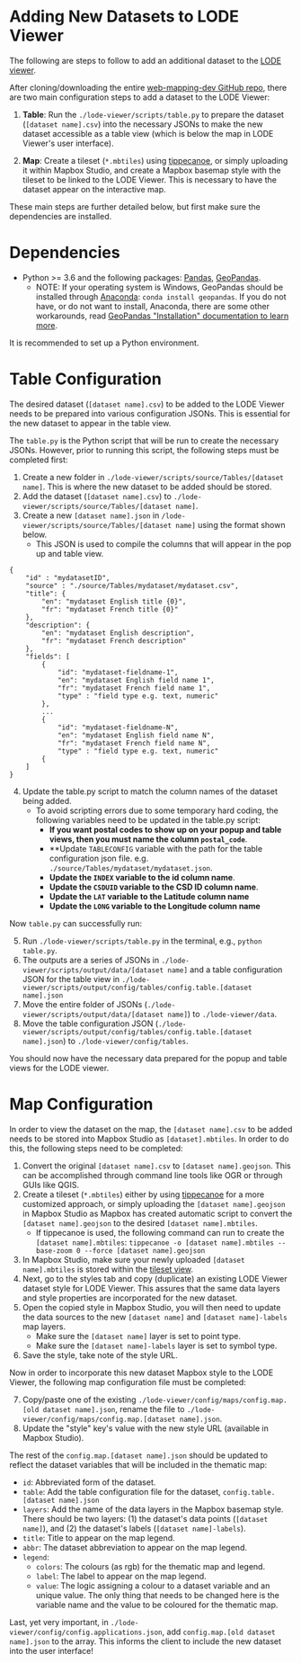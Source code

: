 # Adding New Datasets to LODE Viewer

The following are steps to follow to add an additional dataset to the [LODE viewer](https://www150.statcan.gc.ca/n1/pub/71-607-x/71-607-x2020014-eng.htm). 

After cloning/downloading the entire [web-mapping-dev GitHub repo](https://github.com/CSBP-CPSE/web-mapping-dev), there are two main configuration steps to add a dataset to the LODE Viewer: 

1. **Table**: Run the `./lode-viewer/scripts/table.py` to prepare the dataset (`[dataset name].csv`) into the necessary JSONs to make the new dataset accessible as a table view (which is below the map in LODE Viewer's user interface).

2. **Map**: Create a tileset (`*.mbtiles`) using [tippecanoe](https://github.com/mapbox/tippecanoe), or simply uploading it within Mapbox Studio, and create a Mapbox basemap style with the tileset to be linked to the LODE Viewer. This is necessary to have the dataset appear on the interactive map.

These main steps are further detailed below, but first make sure the dependencies are installed.

# Dependencies 

- Python >= 3.6 and the following packages: [Pandas](https://pypi.org/project/pandas/), [GeoPandas](https://pypi.org/project/geopandas/). 
  - NOTE: If your operating system is Windows, GeoPandas should be installed through [Anaconda](https://docs.anaconda.com/anaconda/install/): `conda install geopandas`. If you do not have, or do not want to install, Anaconda, there are some other workarounds, read [GeoPandas "Installation" documentation to learn more](https://geopandas.org/install.html).
  
It is recommended to set up a Python environment. 

# Table Configuration

The desired dataset (`[dataset name].csv`) to be added to the LODE Viewer needs to be prepared into various configuration JSONs. This is essential for the new dataset to appear in the table view.

The `table.py` is the Python script that will be run to create the necessary JSONs. However, prior to running this script, the following steps must be completed first:

1. Create a new folder in `./lode-viewer/scripts/source/Tables/[dataset name]`. This is where the new dataset to be added should be stored.
2. Add the dataset (`[dataset name].csv`) to `./lode-viewer/scripts/source/Tables/[dataset name]`.
3. Create a new `[dataset name].json` in `/lode-viewer/scripts/source/Tables/[dataset name]` using the format shown below.
   - This JSON is used to compile the columns that will appear in the pop up and table view.
```
{
	"id" : "mydatasetID",
	"source" : "./source/Tables/mydataset/mydataset.csv",
	"title": {
		"en": "mydataset English title {0}",
		"fr": "mydataset French title {0}"
	},
	"description": {
		"en": "mydataset English description",
		"fr": "mydataset French description"
	},
	"fields": [
		{
			"id": "mydataset-fieldname-1",
			"en": "mydataset English field name 1",
			"fr": "mydataset French field name 1",
			"type" : "field type e.g. text, numeric"
		},
		...
		{
			"id": "mydataset-fieldname-N",
			"en": "mydataset English field name N",
			"fr": "mydataset French field name N",
			"type" : "field type e.g. text, numeric"
		{
	]
}
```

4. Update the table.py script to match the column names of the dataset being added.
   - To avoid scripting errors due to some temporary hard coding, the following variables need to be updated in the table.py script: 
	 - **If you want postal codes to show up on your popup and table views, then you must name the column `postal_code`**.
	 - **Update `TABLECONFIG` variable with the path for the table configuration json file. e.g. `./source/Tables/mydataset/mydataset.json`.
	 - **Update the `INDEX` variable to the id column name**.
	 - **Update the `CSDUID` variable to the CSD ID column name**.
	 - **Update the `LAT` variable to the Latitude column name**
	 - **Update the `LONG` variable to the Longitude column name**

Now `table.py` can successfully run:

5. Run `./lode-viewer/scripts/table.py` in the terminal, e.g., `python table.py`.
6. The outputs are a series of JSONs in `./lode-viewer/scripts/output/data/[dataset name]` and a table configuration JSON for the table view in `./lode-viewer/scripts/output/config/tables/config.table.[dataset name].json`
7. Move the entire folder of JSONs (`./lode-viewer/scripts/output/data/[dataset name]`) to `./lode-viewer/data`.
8. Move the table configuration JSON (`./lode-viewer/scripts/output/config/tables/config.table.[dataset name].json`) to `./lode-viewer/config/tables`. 

You should now have the necessary data prepared for the popup and table views for the LODE viewer.

# Map Configuration

In order to view the dataset on the map, the `[dataset name].csv` to  be added needs to be stored into Mapbox Studio as `[dataset].mbtiles`. In order to do this, the following steps need to be completed:

1. Convert the original `[dataset name].csv` to `[dataset name].geojson`. This can be accomplished through command line tools like OGR or through GUIs like QGIS.
2. Create a tileset (`*.mbtiles`) either by using [tippecanoe](https://github.com/mapbox/tippecanoe) for a more customized approach, or simply uploading the `[dataset name].geojson` in Mapbox Studio as Mapbox has created automatic script to convert the `[dataset name].geojson` to the desired `[dataset name].mbtiles`.
	- If tippecanoe is used, the following command can run to create the `[dataset name].mbtiles`: `tippecanoe -o [dataset name].mbtiles --base-zoom 0 --force [dataset name].geojson`
3. In Mapbox Studio, make sure your newly uploaded `[dataset name].mbtiles` is stored within the [tileset view](https://studio.mapbox.com/tilesets/).
4. Next, go to the styles tab and copy (duplicate) an existing LODE Viewer dataset style for LODE Viewer. This assures that the same data layers and style properties are incorporated for the new dataset.
5. Open the copied style in Mapbox Studio, you will then need to update the data sources to the new `[dataset name]` and `[dataset name]-labels` map layers.
	- Make sure the `[dataset name]` layer is set to point type.
	- Make sure the `[dataset name]-labels` layer is set to symbol type.
6. Save the style, take note of the style URL.
   
Now in order to incorporate this new dataset Mapbox style to the LODE Viewer, the following map configuration file must be completed:

7. Copy/paste one of the existing `./lode-viewer/config/maps/config.map.[old dataset name].json`, rename the file to `./lode-viewer/config/maps/config.map.[dataset name].json`.
8. Update the "style" key's value with the new style URL (available in Mapbox Studio).

The rest of the `config.map.[dataset name].json` should be updated to reflect the dataset variables that will be included in the thematic map:
 - `id`: Abbreviated form of the dataset.
 - `table`: Add the table configuration file for the dataset, `config.table.[dataset name].json`
 - `layers`: Add the name of the data layers in the Mapbox basemap style. There should be two layers: (1) the dataset's data points (`[dataset name]`), and (2) the dataset's labels (`[dataset name]-labels`).
 - `title`: Title to appear on the map legend.
 - `abbr`: The dataset abbreviation to appear on the map legend.
 - `legend`: 
	  - `colors`: The colours (as rgb) for the thematic map and legend.
	  - `label`: The label to appear on the map legend.
	  - `value`: The logic assigning a colour to a dataset variable and an unique value. The only thing that needs to be changed here is the variable name and the value to be coloured for the thematic map.

Last, yet very important, in `./lode-viewer/config/config.applications.json`, add `config.map.[old dataset name].json` to the array. This informs the client to include the new dataset into the user interface!
